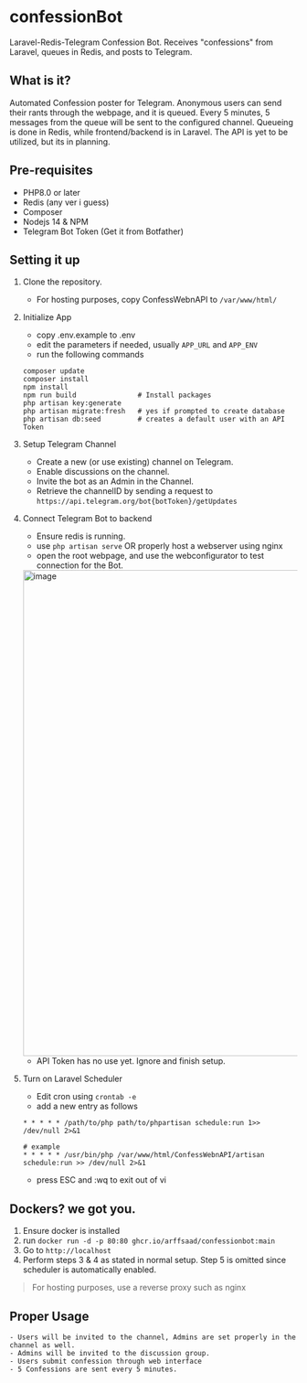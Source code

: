 # confessionBot
Laravel-Redis-Telegram Confession Bot. Receives "confessions" from Laravel, queues in Redis, and posts to Telegram.

## What is it?

Automated Confession poster for Telegram. Anonymous users can send their rants through the webpage, and it is queued. Every 5 minutes, 5 messages from the queue will be sent to the configured channel. Queueing is done in Redis, while frontend/backend is in Laravel. The API is yet to be utilized, but its in planning.

## Pre-requisites
- PHP8.0 or later
- Redis (any ver i guess)
- Composer
- Nodejs 14 & NPM
- Telegram Bot Token (Get it from Botfather)

## Setting it up

1. Clone the repository.
    - For hosting purposes, copy ConfessWebnAPI to `/var/www/html/`
    
2. Initialize App
    - copy .env.example to .env
    - edit the parameters if needed, usually `APP_URL` and `APP_ENV`
    - run the following commands
    
    ```
    composer update
    composer install
    npm install
    npm run build               # Install packages
    php artisan key:generate
    php artisan migrate:fresh   # yes if prompted to create database
    php artisan db:seed         # creates a default user with an API Token
    ```    
    
3. Setup Telegram Channel
    - Create a new (or use existing) channel on Telegram.
    - Enable discussions on the channel.
    - Invite the bot as an Admin in the Channel.
    - Retrieve the channelID by sending a request to `https://api.telegram.org/bot{botToken}/getUpdates`
    
4. Connect Telegram Bot to backend
    - Ensure redis is running.
    - use `php artisan serve` OR properly host a webserver using nginx
    - open the root webpage, and use the webconfigurator to test connection for the Bot.
    <img width="850" alt="image" src="https://user-images.githubusercontent.com/80538339/189574983-56ebfa2d-045d-4a0c-a0a6-882e6fff192d.png">
    
    - API Token has no use yet. Ignore and finish setup.
    
5. Turn on Laravel Scheduler
    - Edit cron using `crontab -e`
    - add a new entry as follows
    ```
    * * * * * /path/to/php path/to/phpartisan schedule:run 1>> /dev/null 2>&1
    
    # example
    * * * * * /usr/bin/php /var/www/html/ConfessWebnAPI/artisan schedule:run >> /dev/null 2>&1
    ```
    - press ESC and :wq to exit out of vi

## Dockers? we got you.

1. Ensure docker is installed
2. run `docker run -d -p 80:80 ghcr.io/arffsaad/confessionbot:main`
3. Go to `http://localhost`
4. Perform steps 3 & 4 as stated in normal setup. Step 5 is omitted since scheduler is automatically enabled.

> For hosting purposes, use a reverse proxy such as nginx

## Proper Usage

    - Users will be invited to the channel, Admins are set properly in the channel as well.
    - Admins will be invited to the discussion group.
    - Users submit confession through web interface
    - 5 Confessions are sent every 5 minutes.
